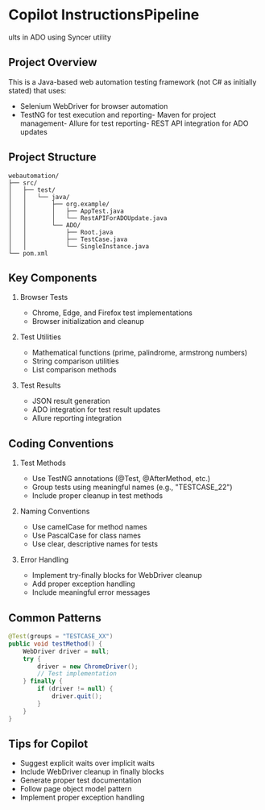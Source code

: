 # Copilot InstructionsPipeline
ults in ADO using Syncer utility
## Project Overview
This is a Java-based web automation testing framework (not C# as initially stated) that uses:
- Selenium WebDriver for browser automation
- TestNG for test execution and reporting- Maven for project management- Allure for test reporting- REST API integration for ADO updates

## Project Structure
```
webautomation/
├── src/
│   ├── test/
│   │   └── java/
│   │       ├── org.example/
│   │       │   ├── AppTest.java
│   │       │   └── RestAPIForADOUpdate.java
│   │       └── ADO/
│   │           ├── Root.java
│   │           ├── TestCase.java
│   │           └── SingleInstance.java
└── pom.xml
```

## Key Components
1. Browser Tests
   - Chrome, Edge, and Firefox test implementations
   - Browser initialization and cleanup

2. Test Utilities
   - Mathematical functions (prime, palindrome, armstrong numbers)
   - String comparison utilities
   - List comparison methods

3. Test Results
   - JSON result generation
   - ADO integration for test result updates
   - Allure reporting integration

## Coding Conventions
1. Test Methods
   - Use TestNG annotations (@Test, @AfterMethod, etc.)
   - Group tests using meaningful names (e.g., "TESTCASE_22")
   - Include proper cleanup in test methods

2. Naming Conventions
   - Use camelCase for method names
   - Use PascalCase for class names
   - Use clear, descriptive names for tests

3. Error Handling
   - Implement try-finally blocks for WebDriver cleanup
   - Add proper exception handling
   - Include meaningful error messages

## Common Patterns
```java
@Test(groups = "TESTCASE_XX")
public void testMethod() {
    WebDriver driver = null;
    try {
        driver = new ChromeDriver();
        // Test implementation
    } finally {
        if (driver != null) {
            driver.quit();
        }
    }
}
```

## Tips for Copilot
- Suggest explicit waits over implicit waits
- Include WebDriver cleanup in finally blocks
- Generate proper test documentation
- Follow page object model pattern
- Implement proper exception handling